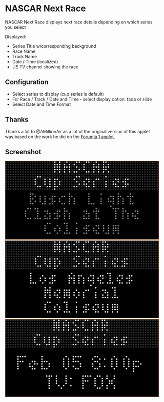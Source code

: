 # NASCAR Next Race

NASCAR Next Race displays next race details depending on which series you select

Displayed:

- Series Title w/corresponding background
- Race Name
- Track Name
- Date / Time (localized)
- US TV channel showing the race


## Configuration
- Select series to display (cup series is default)
- For Race / Track / Date and Time - select display option:  fade or slide
- Select Date and Time Format

## Thanks

Thanks a lot to @AMillionAir as a lot of the original version of this applet was based on the work he did on the [Forumla 1 applet](../formula1/).

## Screenshot

![](nextrace-2023-1.jpg)
![](nextrace-2023-2.jpg)
![](nextrace-2023-3.jpg)
